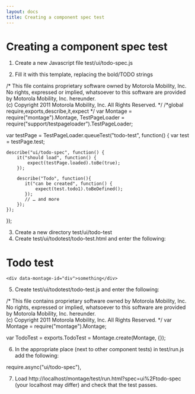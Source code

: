 ```yaml
---
layout: docs
title: Creating a component spec test
---
```


# Creating a component spec test

1. Create a new Javascript file test/ui/todo-spec.js

2. Fill it with this template, replacing the bold/TODO strings

/* <copyright>
 This file contains proprietary software owned by Motorola Mobility, Inc.<br/>
 No rights, expressed or implied, whatsoever to this software are provided by Motorola Mobility, Inc. hereunder.<br/>
 (c) Copyright 2011 Motorola Mobility, Inc.  All Rights Reserved.
 </copyright> */
/*global require,exports,describe,it,expect */
var Montage = require("montage").Montage,
    TestPageLoader = require("support/testpageloader").TestPageLoader;

var testPage = TestPageLoader.queueTest("todo-test", function() {
    var test = testPage.test;

    describe("ui/todo-spec", function() {
        it("should load", function() {
            expect(testPage.loaded).toBe(true);
        });

        describe("Todo", function(){
           it("can be created", function() {
               expect(test.todo1).toBeDefined();
           });
           // … and more
        });
    });
});

3. Create a new directory test/ui/todo-test
4. Create test/ui/todotest/todo-test.html and enter the following:

<!DOCTYPE html>
<!-- <copyright>
 This file contains proprietary software owned by Motorola Mobility, Inc.<br/>
 No rights, expressed or implied, whatsoever to this software are provided by Motorola Mobility, Inc. hereunder.<br/>
 (c) Copyright 2011 Motorola Mobility, Inc.  All Rights Reserved.
 </copyright> -->
<html>
<head>
    <meta http-equiv="Content-Type" content="text/html; charset=utf-8">
    <title>Todo Test</title>
    <script type="text/javascript" src="../../../montage.js" data-package="../../"></script>
    <script type="text/montage-serialization">
{
    "todo1": {
        "prototype": "montage/ui/todo.reel",
        "properties": {
            "element": {"#": "div"}
        }
    },
 
    "test": {
        "prototype": "ui/todo-test/todo-test",
        "name": "TodoTest",
        "properties": {
            "todo1": {"@": "todo1"}
        }
    },
    "application": {
        "module": "montage/ui/application",
        "name": "Application",
        "properties": {
            "delegate": {"@": "test"}
        }
    }
}
    </script>

</head>
<body>
    <h1>Todo test</h1>

    <div data-montage-id="div">something</div>

</body>
</html>

5. Create test/ui/todotest/todo-test.js and enter the following:

/* <copyright>
 This file contains proprietary software owned by Motorola Mobility, Inc.<br/>
 No rights, expressed or implied, whatsoever to this software are provided by Motorola Mobility, Inc. hereunder.<br/>
 (c) Copyright 2011 Motorola Mobility, Inc.  All Rights Reserved.
 </copyright> */
var Montage = require("montage").Montage;

var TodoTest = exports.TodoTest = Montage.create(Montage, {});


6. In the appropriate place (next to other component tests) in test/run.js add the following:

require.async("ui/todo-spec"),

7. Load http://localhost/montage/test/run.html?spec=ui%2Ftodo-spec (your localhost may differ) and check that the test passes.